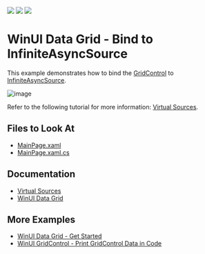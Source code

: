 <!-- default badges list -->
![](https://img.shields.io/endpoint?url=https://codecentral.devexpress.com/api/v1/VersionRange/485347487/22.1.3%2B)
[![](https://img.shields.io/badge/Open_in_DevExpress_Support_Center-FF7200?style=flat-square&logo=DevExpress&logoColor=white)](https://supportcenter.devexpress.com/ticket/details/T1084586)
[![](https://img.shields.io/badge/📖_How_to_use_DevExpress_Examples-e9f6fc?style=flat-square)](https://docs.devexpress.com/GeneralInformation/403183)
<!-- default badges end -->
# WinUI Data Grid - Bind to InfiniteAsyncSource

This example demonstrates how to bind the [GridControl](http://docs.devexpress.com/WinUI/DevExpress.WinUI.Grid.GridControl) to [InfiniteAsyncSource](http://docs.devexpress.com/WinUI/DevExpress.WinUI.Grid.InfiniteAsyncSource).

![image](https://user-images.githubusercontent.com/65009440/165083739-a21b5fa7-95bf-4632-ab93-7d6c7e12c49f.png) 

Refer to the following tutorial for more information: [Virtual Sources](http://docs.devexpress.com/WinUI/100312/controls/data-grid/bind-to-data/virtual-sources).

## Files to Look At

- [MainPage.xaml](./CS/GridInfiniteAsyncSource/GridInfiniteAsyncSource/MainPage.xaml)
- [MainPage.xaml.cs](./CS/GridInfiniteAsyncSource/GridInfiniteAsyncSource/MainPage.xaml.cs)

## Documentation

- [Virtual Sources](http://docs.devexpress.com/WinUI/100312/controls/data-grid/bind-to-data/virtual-sources)
- [WinUI Data Grid](http://docs.devexpress.com/WinUI/102040/controls/data-grid)

## More Examples

- [WinUI Data Grid - Get Started](https://github.com/DevExpress-Examples/winui-grid-get-started)
- [WinUI GridControl - Print GridControl Data in Code](https://github.com/DevExpress-Examples/winui-gridcontrol-print-grid-data)
